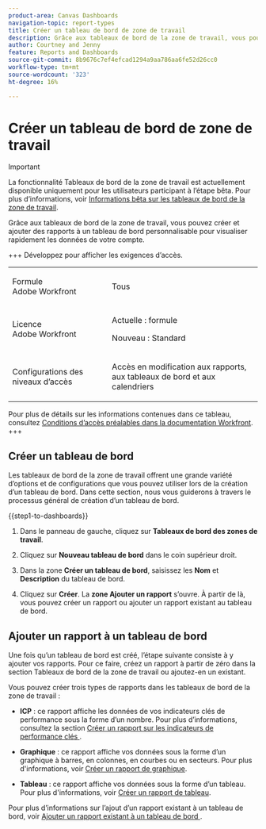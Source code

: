 ```yaml
---
product-area: Canvas Dashboards
navigation-topic: report-types
title: Créer un tableau de bord de zone de travail
description: Grâce aux tableaux de bord de la zone de travail, vous pouvez créer et ajouter des rapports à un tableau de bord personnalisable pour visualiser rapidement les données de votre compte.
author: Courtney and Jenny
feature: Reports and Dashboards
source-git-commit: 8b9676c7ef4efcad1294a9aa786aa6fe52d26cc0
workflow-type: tm+mt
source-wordcount: '323'
ht-degree: 16%

---
```


# Créer un tableau de bord de zone de travail

>[!IMPORTANT]
>
>La fonctionnalité Tableaux de bord de la zone de travail est actuellement disponible uniquement pour les utilisateurs participant à l’étape bêta. Pour plus d’informations, voir [Informations bêta sur les tableaux de bord de la zone de travail](/help/quicksilver/product-announcements/betas/canvas-dashboards-beta/canvas-dashboards-beta-information.md).

Grâce aux tableaux de bord de la zone de travail, vous pouvez créer et ajouter des rapports à un tableau de bord personnalisable pour visualiser rapidement les données de votre compte.

+++ Développez pour afficher les exigences d’accès.

<table style="table-layout:auto"> 
<col> 
</col> 
<col> 
</col> 
<tbody> 
<tr> 
   <td role="rowheader"><p>Formule Adobe Workfront</p></td> 
   <td> 
<p>Tous </p> 
   </td> 
<tr> 
 <tr> 
   <td role="rowheader"><p>Licence Adobe Workfront</p></td> 
   <td> 
<p>Actuelle : formule </p> 
<p>Nouveau : Standard</p> 
   </td> 
   </tr> 
  </tr> 
  <tr> 
   <td role="rowheader"><p>Configurations des niveaux d’accès</p></td> 
   <td><p>Accès en modification aux rapports, aux tableaux de bord et aux calendriers</p>
  </td> 
  </tr>  
</tbody> 
</table>

Pour plus de détails sur les informations contenues dans ce tableau, consultez [Conditions d’accès préalables dans la documentation Workfront](/help/quicksilver/administration-and-setup/add-users/access-levels-and-object-permissions/access-level-requirements-in-documentation.md).
+++

## Créer un tableau de bord

Les tableaux de bord de la zone de travail offrent une grande variété d’options et de configurations que vous pouvez utiliser lors de la création d’un tableau de bord. Dans cette section, nous vous guiderons à travers le processus général de création d’un tableau de bord.

{{step1-to-dashboards}}

1. Dans le panneau de gauche, cliquez sur **Tableaux de bord des zones de travail**.

1. Cliquez sur **Nouveau tableau de bord** dans le coin supérieur droit.

1. Dans la zone **Créer un tableau de bord**, saisissez les **Nom** et **Description** du tableau de bord.

1. Cliquez sur **Créer**. La **zone Ajouter un rapport** s’ouvre. À partir de là, vous pouvez créer un rapport ou ajouter un rapport existant au tableau de bord.

## Ajouter un rapport à un tableau de bord

Une fois qu’un tableau de bord est créé, l’étape suivante consiste à y ajouter vos rapports. Pour ce faire, créez un rapport à partir de zéro dans la section Tableaux de bord de la zone de travail ou ajoutez-en un existant.

Vous pouvez créer trois types de rapports dans les tableaux de bord de la zone de travail :

* **ICP** : ce rapport affiche les données de vos indicateurs clés de performance sous la forme d’un nombre.
Pour plus d’informations, consultez la section [ Créer un rapport sur les indicateurs de performance clés ](/help/quicksilver/reports-and-dashboards/canvas-dashboards/add-reports/build-kpi-report.md).

* **Graphique** : ce rapport affiche vos données sous la forme d’un graphique à barres, en colonnes, en courbes ou en secteurs.
Pour plus d&#39;informations, voir [Créer un rapport de graphique](/help/quicksilver/reports-and-dashboards/canvas-dashboards/add-reports/build-chart-report.md).

* **Tableau** : ce rapport affiche vos données sous la forme d’un tableau.
Pour plus d&#39;informations, voir [Créer un rapport de tableau](/help/quicksilver/reports-and-dashboards/canvas-dashboards/add-reports/build-table-report.md).

Pour plus d’informations sur l’ajout d’un rapport existant à un tableau de bord, voir [ Ajouter un rapport existant à un tableau de bord ](/help/quicksilver/reports-and-dashboards/canvas-dashboards/add-reports/add-existing-report.md).